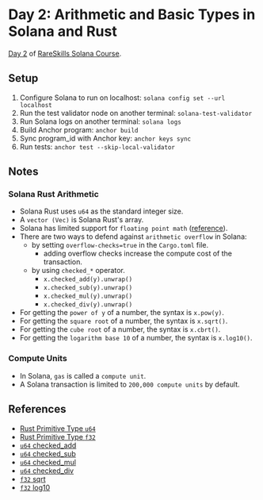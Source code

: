 # Day 2: Arithmetic and Basic Types in Solana and Rust

[Day 2](https://www.rareskills.io/post/rust-arithmetic-operators) of [RareSkills Solana Course](https://www.rareskills.io/solana-tutorial).

## Setup

1. Configure Solana to run on localhost: `solana config set --url localhost`
2. Run the test validator node on another terminal: `solana-test-validator`
3. Run Solana logs on another terminal: `solana logs`
4. Build Anchor program: `anchor build`
5. Sync program_id with Anchor key: `anchor keys sync`
6. Run tests: `anchor test --skip-local-validator`

## Notes

### Solana Rust Arithmetic
- Solana Rust uses `u64` as the standard integer size.
- A `vector (Vec)` is Solana Rust's array.
- Solana has limited support for `floating point math` ([reference](https://solana.com/docs/programs/limitations#float-rust-types-support)).
- There are two ways to defend against `arithmetic overflow` in Solana:
  - by setting `overflow-checks=true` in the `Cargo.toml` file.
    - adding overflow checks increase the compute cost of the transaction.
  - by using `checked_*` operator.
    - `x.checked_add(y).unwrap()`
    - `x.checked_sub(y).unwrap()`
    - `x.checked_mul(y).unwrap()`
    - `x.checked_div(y).unwrap()`
- For getting the `power of y` of a number, the syntax is `x.pow(y)`.
- For getting the `square root` of a number, the syntax is `x.sqrt()`.
- For getting the `cube root` of a number, the syntax is `x.cbrt()`.
- For getting the `logarithm base 10` of a number, the syntax is `x.log10()`.

### Compute Units
- In Solana, `gas` is called a `compute unit`.
- A Solana transaction is limited to `200,000 compute units` by default.

## References

- [Rust Primitive Type `u64`](https://doc.rust-lang.org/std/primitive.u64.html)
- [Rust Primitive Type `f32`](https://doc.rust-lang.org/std/primitive.f32.html)
- [`u64` checked_add](https://doc.rust-lang.org/std/primitive.u64.html#method.checked_add)
- [`u64` checked_sub](https://doc.rust-lang.org/std/primitive.u64.html#method.checked_sub)
- [`u64` checked_mul](https://doc.rust-lang.org/std/primitive.u64.html#method.checked_mul)
- [`u64` checked_div](https://doc.rust-lang.org/std/primitive.u64.html#method.checked_div)
- [`f32` sqrt](https://doc.rust-lang.org/std/primitive.f32.html#method.sqrt)
- [`f32` log10](https://doc.rust-lang.org/std/primitive.f32.html#method.log10)
